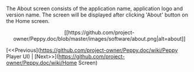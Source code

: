 The About screen consists of the application name, application logo and version name. The screen will be displayed after clicking 'About' button on the Home screen.
<p align="center">
[[https://github.com/project-owner/Peppy.doc/blob/master/images/software/about.png|alt=about]]
</p>

[<<Previous](https://github.com/project-owner/Peppy.doc/wiki/Peppy Player UI) | [Next>>](https://github.com/project-owner/Peppy.doc/wiki/Home Screen)